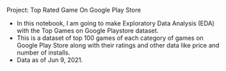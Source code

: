 Project: Top Rated Game On Google Play Store 
- In this notebook, I am going to make Exploratory Data Analysis (EDA) with the Top Games on Google Playstore dataset.
- This is a dataset of top 100 games of each category of games on Google Play Store along with their ratings and other data like price and number of installs. 
- Data as of Jun 9, 2021.
